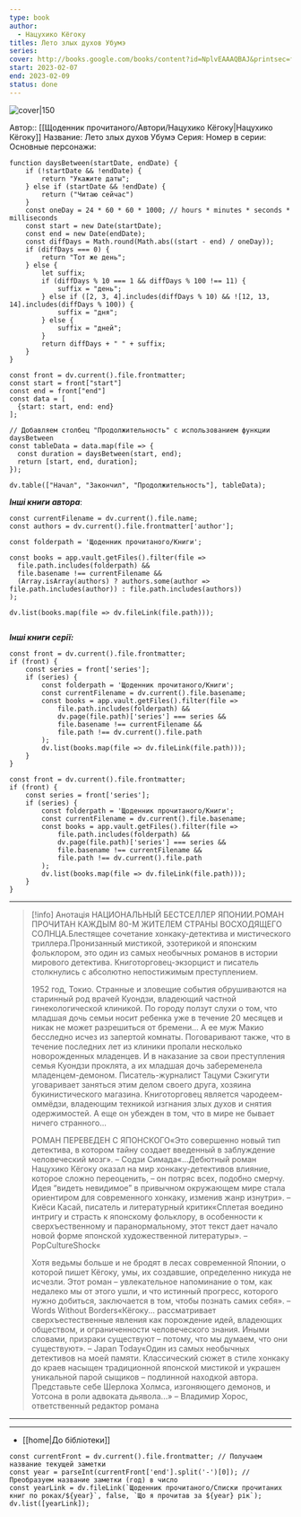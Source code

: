 ```yaml
---
type: book
author:
  - Нацухико Кёгоку
titles: Лето злых духов Убумэ
series:
cover: http://books.google.com/books/content?id=NplvEAAAQBAJ&printsec=frontcover&img=1&zoom=1&edge=curl&source=gbs_api
start: 2023-02-07
end: 2023-02-09
status: done
---
```

![cover|150](Нацухико%20Кёгоку%20-%20Лето%20злых%20духов%20Убумэ.jpg)

Автор:: [[Щоденник прочитаного/Автори/Нацухико Кёгоку|Нацухико Кёгоку]]
Название: Лето злых духов Убумэ
Серия:
Номер в серии:
Основные персонажи:

```dataviewjs
function daysBetween(startDate, endDate) {
	if (!startDate && !endDate) { 
		return "Укажите даты"; 
	} else if (startDate && !endDate) {
		return ("Читаю сейчас")
	}
	const oneDay = 24 * 60 * 60 * 1000; // hours * minutes * seconds * milliseconds
	const start = new Date(startDate);
	const end = new Date(endDate);
	const diffDays = Math.round(Math.abs((start - end) / oneDay));
	if (diffDays === 0) {
		return "Тот же день";   
	} else {
		let suffix;     
	    if (diffDays % 10 === 1 && diffDays % 100 !== 11) {
		    suffix = "день";     
	    } else if ([2, 3, 4].includes(diffDays % 10) && ![12, 13, 14].includes(diffDays % 100)) {
			suffix = "дня";     
		} else {       
			suffix = "дней";     
		}          
		return diffDays + " " + suffix;   
	} 
}  

const front = dv.current().file.frontmatter;
const start = front["start"]
const end = front["end"]
const data = [
  {start: start, end: end}
];

// Добавляем столбец "Продолжительность" с использованием функции daysBetween
const tableData = data.map(file => {
  const duration = daysBetween(start, end);
  return [start, end, duration];
});

dv.table(["Начал", "Закончил", "Продолжительность"], tableData);
```
***Інші книги автора***:
```dataviewjs
const currentFilename = dv.current().file.name;
const authors = dv.current().file.frontmatter['author'];

const folderpath = 'Щоденник прочитаного/Книги';

const books = app.vault.getFiles().filter(file =>
  file.path.includes(folderpath) &&
  file.basename !== currentFilename &&
  (Array.isArray(authors) ? authors.some(author => file.path.includes(author)) : file.path.includes(authors))
);

dv.list(books.map(file => dv.fileLink(file.path)));


```
***Інші книги серії:***
```dataviewjs
const front = dv.current().file.frontmatter;
if (front) {
	const series = front['series'];
	if (series) {
		const folderpath = 'Щоденник прочитаного/Книги';
		const currentFilename = dv.current().file.basename;
		const books = app.vault.getFiles().filter(file =>  
			file.path.includes(folderpath) && 
			dv.page(file.path)['series'] === series && 
			file.basename !== currentFilename &&
			file.path !== dv.current().file.path 
		);
		dv.list(books.map(file => dv.fileLink(file.path)));
	}
}

```

```dataviewjs
const front = dv.current().file.frontmatter;
if (front) {
	const series = front['series'];
	if (series) {
		const folderpath = 'Щоденник прочитаного/Книги';
		const currentFilename = dv.current().file.basename;
		const books = app.vault.getFiles().filter(file =>  
			file.path.includes(folderpath) && 
			dv.page(file.path)['series'] === series && 
			file.basename !== currentFilename &&
			file.path !== dv.current().file.path 
		);
		dv.list(books.map(file => dv.fileLink(file.path)));
	}
}

```

---
>[!info] Анотація
>НАЦИОНАЛЬНЫЙ БЕСТСЕЛЛЕР ЯПОНИИ.РОМАН ПРОЧИТАН КАЖДЫМ 80-М ЖИТЕЛЕМ СТРАНЫ ВОСХОДЯЩЕГО СОЛНЦА.Блестящее сочетание хонкаку-детектива и мистического триллера.Пронизанный мистикой, эзотерикой и японским фольклором, это один из самых необычных романов в истории мирового детектива. Книготорговец-экзорцист и писатель столкнулись с абсолютно непостижимым преступлением.
>
>1952 год, Токио. Странные и зловещие события обрушиваются на старинный род врачей Куондзи, владеющий частной гинекологической клиникой. По городу ползут слухи о том, что младшая дочь семьи носит ребенка уже в течение 20 месяцев и никак не может разрешиться от бремени... А ее муж Макио бесследно исчез из запертой комнаты. Поговаривают также, что в течение последних лет из клиники пропали несколько новорожденных младенцев. И в наказание за свои преступления семья Куондзи проклята, а их младшая дочь забеременела младенцем-демоном. Писатель-журналист Тацуми Сэкигути уговаривает заняться этим делом своего друга, хозяина букинистического магазина. Книготорговец является чародеем-оммёдзи, владеющим техникой изгнания злых духов и снятия одержимостей. А еще он убежден в том, что в мире не бывает ничего странного...
>
>РОМАН ПЕРЕВЕДЕН С ЯПОНСКОГО«Это совершенно новый тип детектива, в котором тайну создает введенный в заблуждение человеческий мозг». – Содзи Симада«...Дебютный роман Нацухико Кёгоку оказал на мир хонкаку-детективов влияние, которое сложно переоценить, – он потряс всех, подобно смерчу. Идея “видеть невидимое” в привычном окружающем мире стала ориентиром для современного хонкаку, изменив жанр изнутри». – Киёси Касай, писатель и литературный критик«Сплетая воедино интригу и страсть к японскому фольклору, в особенности к сверхъественному и паранормальному, этот текст дает начало новой форме японской художественной литературы». – PopCultureShock«
>
>Хотя ведьмы больше и не бродят в лесах современной Японии, о которой пишет Кёгоку, умы, их создавшие, определенно никуда не исчезли. Этот роман – увлекательное напоминание о том, как недалеко мы от этого ушли, и что истинный прогресс, которого нужно добиться, заключается в том, чтобы познать самих себя». – Words Without Borders«Кёгоку... рассматривает сверхъестественные явления как порождение идей, владеющих обществом, и ограниченности человеческого знания. Иными словами, призраки существуют – потому, что мы думаем, что они существуют». – Japan Today«Один из самых необычных детективов на моей памяти. Классический сюжет в стиле хонкаку до краев насыщен традиционной японской мистикой и украшен уникальной парой сыщиков – подлинной находкой автора. Представьте себе Шерлока Холмса, изгоняющего демонов, и Уотсона в роли адвоката дьявола...» – Владимир Хорос, ответственный редактор романа
___

****
- [[home|До бібліотеки]]
```dataviewjs
const currentFront = dv.current().file.frontmatter; // Получаем название текущей заметки
const year = parseInt(currentFront['end'].split('-')[0]); // Преобразуем название заметки (год) в число
const yearLink = dv.fileLink(`Щоденник прочитаного/Списки прочитаних книг по роках/${year}`, false, `Що я прочитав за ${year} рік`);
dv.list([yearLink]);
```